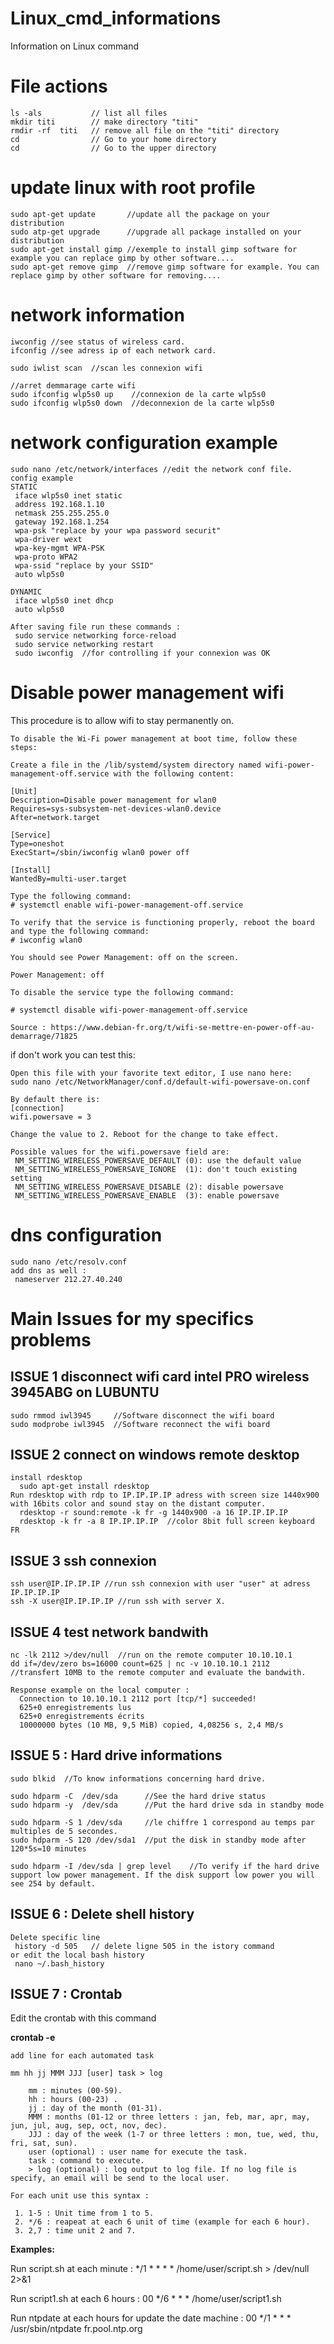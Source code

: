 # Linux_cmd_informations
Information on Linux command

# File actions
```
ls -als           // list all files
mkdir titi        // make directory "titi"
rmdir -rf  titi   // remove all file on the "titi" directory
cd                // Go to your home directory
cd                // Go to the upper directory
```

# update linux with root profile
```
sudo apt-get update       //update all the package on your distribution
sudo atp-get upgrade      //upgrade all package installed on your distribution
sudo apt-get install gimp //exemple to install gimp software for example you can replace gimp by other software....
sudo apt-get remove gimp  //remove gimp software for example. You can replace gimp by other software for removing....
```

# network information
```
iwconfig //see status of wireless card.
ifconfig //see adress ip of each network card.

sudo iwlist scan  //scan les connexion wifi

//arret demmarage carte wifi
sudo ifconfig wlp5s0 up    //connexion de la carte wlp5s0
sudo ifconfig wlp5s0 down  //deconnexion de la carte wlp5s0
```

# network configuration example
```
sudo nano /etc/network/interfaces //edit the network conf file.
config example
STATIC
 iface wlp5s0 inet static
 address 192.168.1.10
 netmask 255.255.255.0
 gateway 192.168.1.254
 wpa-psk "replace by your wpa password securit"
 wpa-driver wext
 wpa-key-mgmt WPA-PSK
 wpa-proto WPA2
 wpa-ssid "replace by your SSID"
 auto wlp5s0

DYNAMIC
 iface wlp5s0 inet dhcp
 auto wlp5s0

After saving file run these commands :
 sudo service networking force-reload
 sudo service networking restart
 sudo iwconfig  //for controlling if your connexion was OK
```
# Disable power management wifi

This procedure is to allow wifi to stay permanently on.

```
To disable the Wi-Fi power management at boot time, follow these steps:

Create a file in the /lib/systemd/system directory named wifi-power-management-off.service with the following content:

[Unit]
Description=Disable power management for wlan0
Requires=sys-subsystem-net-devices-wlan0.device
After=network.target

[Service]
Type=oneshot
ExecStart=/sbin/iwconfig wlan0 power off

[Install]
WantedBy=multi-user.target

Type the following command:
# systemctl enable wifi-power-management-off.service

To verify that the service is functioning properly, reboot the board and type the following command:
# iwconfig wlan0

You should see Power Management: off on the screen.

Power Management: off

To disable the service type the following command:

# systemctl disable wifi-power-management-off.service

Source : https://www.debian-fr.org/t/wifi-se-mettre-en-power-off-au-demarrage/71825
```

if don't work you can test this:

```
Open this file with your favorite text editor, I use nano here:
sudo nano /etc/NetworkManager/conf.d/default-wifi-powersave-on.conf

By default there is:
[connection]
wifi.powersave = 3

Change the value to 2. Reboot for the change to take effect.

Possible values for the wifi.powersave field are:
 NM_SETTING_WIRELESS_POWERSAVE_DEFAULT (0): use the default value
 NM_SETTING_WIRELESS_POWERSAVE_IGNORE  (1): don't touch existing setting
 NM_SETTING_WIRELESS_POWERSAVE_DISABLE (2): disable powersave
 NM_SETTING_WIRELESS_POWERSAVE_ENABLE  (3): enable powersave
```

# dns configuration
```
sudo nano /etc/resolv.conf
add dns as well :
 nameserver 212.27.40.240
```

# Main Issues for my specifics problems
## ISSUE 1 disconnect wifi card intel PRO wireless 3945ABG on LUBUNTU
```
sudo rmmod iwl3945     //Software disconnect the wifi board 
sudo modprobe iwl3945  //Software reconnect the wifi board
```

## ISSUE 2 connect on windows remote desktop
```
install rdesktop
  sudo apt-get install rdesktop
Run rdesktop with rdp to IP.IP.IP.IP adress with screen size 1440x900 with 16bits color and sound stay on the distant computer.
  rdesktop -r sound:remote -k fr -g 1440x900 -a 16 IP.IP.IP.IP
  rdesktop -k fr -a 8 IP.IP.IP.IP  //color 8bit full screen keyboard FR
```

## ISSUE 3 ssh connexion
```
ssh user@IP.IP.IP.IP //run ssh connexion with user "user" at adress IP.IP.IP.IP
ssh -X user@IP.IP.IP.IP //run ssh with server X. 
```
## ISSUE 4 test network bandwith
```
nc -lk 2112 >/dev/null  //run on the remote computer 10.10.10.1
dd if=/dev/zero bs=16000 count=625 | nc -v 10.10.10.1 2112  //transfert 10MB to the remote computer and evaluate the bandwith.

Response example on the local computer :
  Connection to 10.10.10.1 2112 port [tcp/*] succeeded!
  625+0 enregistrements lus
  625+0 enregistrements écrits
  10000000 bytes (10 MB, 9,5 MiB) copied, 4,08256 s, 2,4 MB/s
```
## ISSUE 5 : Hard drive informations
```
sudo blkid  //To know informations concerning hard drive.

sudo hdparm -C  /dev/sda      //See the hard drive status
sudo hdparm -y  /dev/sda      //Put the hard drive sda in standby mode

sudo hdparm -S 1 /dev/sda     //le chiffre 1 correspond au temps par multiples de 5 secondes. 
sudo hdparm -S 120 /dev/sda1  //put the disk in standby mode after 120*5s=10 minutes

sudo hdparm -I /dev/sda | grep level    //To verify if the hard drive support low power management. If the disk support low power you will see 254 by default.

```

## ISSUE 6 : Delete shell history
```
Delete specific line
 history -d 505   // delete ligne 505 in the istory command
or edit the local bash history 
 nano ~/.bash_history 
```

## ISSUE 7 : Crontab 

Edit the crontab with this command

**crontab -e**

```
add line for each automated task

mm hh jj MMM JJJ [user] task > log

    mm : minutes (00-59).
    hh : hours (00-23) .
    jj : day of the month (01-31).
    MMM : months (01-12 or three letters : jan, feb, mar, apr, may, jun, jul, aug, sep, oct, nov, dec).
    JJJ : day of the week (1-7 or three letters : mon, tue, wed, thu, fri, sat, sun).
    user (optional) : user name for execute the task.
    task : command to execute.
    > log (optional) : log output to log file. If no log file is specify, an email will be send to the local user.

For each unit use this syntax :

 1. 1-5 : Unit time from 1 to 5.
 2. */6 : reapeat at each 6 unit of time (example for each 6 hour).
 3. 2,7 : time unit 2 and 7.
``` 
**Examples:**
 
Run script.sh at each minute : */1 * * * * /home/user/script.sh > /dev/null 2>&1

Run script1.sh at each 6 hours :  00 */6 * * * /home/user/script1.sh

Run ntpdate at each hours for update the date machine :  00 */1 * * * /usr/sbin/ntpdate fr.pool.ntp.org


